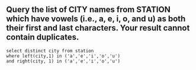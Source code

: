 ## Query the list of CITY names from STATION which have vowels (i.e., a, e, i, o, and u) as both their first and last characters. Your result cannot contain duplicates.

```
select distinct city from station 
where left(city,1) in ('a','e','i','o','u') 
and right(city, 1) in ('a','e','i','o','u')
```